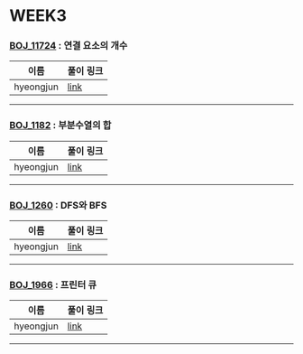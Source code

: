 # WEEK3

### [BOJ_11724](https://boj.kr/11724) : 연결 요소의 개수

|이름|풀이 링크|
|--|--|
|hyeongjun| [link](BOJ11724/hyeongjun.cpp)
---


### [BOJ_1182](https://boj.kr/1182) : 부분수열의 합

|이름|풀이 링크|
|--|--|
|hyeongjun| [link](BOJ1182/hyeongjun.cpp)
---


### [BOJ_1260](https://boj.kr/1260) : DFS와 BFS

|이름|풀이 링크|
|--|--|
|hyeongjun| [link](BOJ1260/hyeongjun.cpp)
---


### [BOJ_1966](https://boj.kr/1966) : 프린터 큐

|이름|풀이 링크|
|--|--|
|hyeongjun| [link](BOJ1966/hyeongjun.cpp)
---
